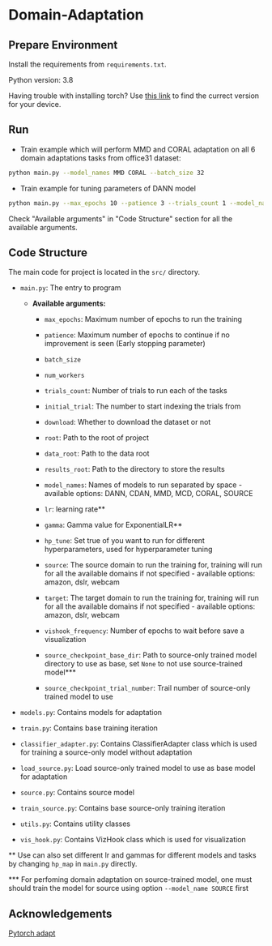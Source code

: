# Domain-Adaptation

## Prepare Environment

Install the requirements from `requirements.txt`.

Python version: 3.8

Having trouble with installing torch?
Use [this link](https://pytorch.org/get-started/previous-versions/) to find the currect version for your device.

## Run

- Train example which will perform MMD and CORAL adaptation on all 6 domain adaptations tasks from office31 dataset:

```bash
python main.py --model_names MMD CORAL --batch_size 32 
```

- Train example for tuning parameters of DANN model

```bash
python main.py --max_epochs 10 --patience 3 --trials_count 1 --model_names DANN --num_workers 2 --batch_size 32 --source amazon --target webcam --hp_tune True 
```

Check "Available arguments" in "Code Structure" section for all the available arguments.

## Code Structure

The main code for project is located in the `src/` directory.

- `main.py`: The entry to program
  - **Available arguments:**

    - `max_epochs`: Maximum number of epochs to run the training

    - `patience`: Maximum number of epochs to continue if no improvement is seen (Early stopping parameter)

    - `batch_size`

    - `num_workers`

    - `trials_count`: Number of trials to run each of the tasks

    - `initial_trial`: The number to start indexing the trials from

    - `download`: Whether to download the dataset or not

    - `root`: Path to the root of project

    - `data_root`: Path to the data root

    - `results_root`: Path to the directory to store the results

    - `model_names`: Names of models to run separated by space - available options: DANN, CDAN, MMD, MCD, CORAL, SOURCE

    - `lr`: learning rate**

    - `gamma`: Gamma value for ExponentialLR**

    - `hp_tune`: Set true of you want to run for different hyperparameters, used for hyperparameter tuning

    - `source`: The source domain to run the training for, training will run for all the available domains if not specified - available options: amazon, dslr, webcam

    - `target`: The target domain to run the training for, training will run for all the available domains if not specified - available options: amazon, dslr, webcam

    - `vishook_frequency`: Number of epochs to wait before save a visualization

    - `source_checkpoint_base_dir`: Path to source-only trained model directory to use as base, set `None` to not use source-trained model***

    - `source_checkpoint_trial_number`: Trail number of source-only trained model to use

- `models.py`: Contains models for adaptation

- `train.py`: Contains base training iteration

- `classifier_adapter.py`: Contains ClassifierAdapter class which is used for training a source-only model without adaptation

- `load_source.py`: Load source-only trained model to use as base model for adaptation

- `source.py`: Contains source model

- `train_source.py`: Contains base source-only training iteration

- `utils.py`: Contains utility classes

- `vis_hook.py`: Contains VizHook class which is used for visualization

** Use can also set different lr and gammas for different models and tasks by changing `hp_map` in `main.py` directly.

*** For perfoming domain adaptation on source-trained model, one must should train the model for source using option `--model_name SOURCE` first

## Acknowledgements

[Pytorch adapt](https://github.com/KevinMusgrave/pytorch-adapt/tree/0b0fb63b04c9bd7e2cc6cf45314c7ee9d6e391c0)
